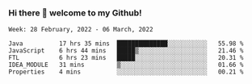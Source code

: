 ### Hi there 👋 welcome to my Github! 

<!--START_SECTION:waka-->
```text
Week: 28 February, 2022 - 06 March, 2022

Java          17 hrs 35 mins  ██████████████░░░░░░░░░░░   55.98 % 
JavaScript    6 hrs 44 mins   █████▒░░░░░░░░░░░░░░░░░░░   21.46 % 
FTL           6 hrs 23 mins   █████░░░░░░░░░░░░░░░░░░░░   20.31 % 
IDEA_MODULE   31 mins         ▒░░░░░░░░░░░░░░░░░░░░░░░░   01.66 % 
Properties    4 mins          ░░░░░░░░░░░░░░░░░░░░░░░░░   00.21 % 
```
<!--END_SECTION:waka-->
